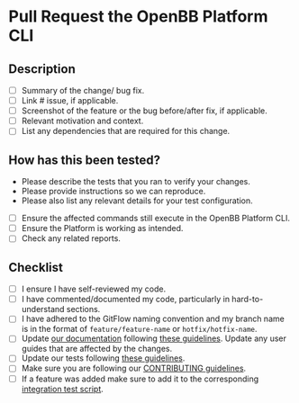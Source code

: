 # Pull Request the OpenBB Platform CLI

## Description

- [ ] Summary of the change/ bug fix.
- [ ] Link # issue, if applicable.
- [ ] Screenshot of the feature or the bug before/after fix, if applicable.
- [ ] Relevant motivation and context.
- [ ] List any dependencies that are required for this change.

## How has this been tested?

- Please describe the tests that you ran to verify your changes.
- Please provide instructions so we can reproduce.
- Please also list any relevant details for your test configuration.

- [ ] Ensure the affected commands still execute in the OpenBB Platform CLI.
- [ ] Ensure the Platform is working as intended.
- [ ] Check any related reports.

## Checklist

- [ ] I ensure I have self-reviewed my code.
- [ ] I have commented/documented my code, particularly in hard-to-understand sections.
- [ ] I have adhered to the GitFlow naming convention and my branch name is in the format of `feature/feature-name` or `hotfix/hotfix-name`.
- [ ] Update [our documentation](https://openbb-finance.github.io/OpenBBTerminal/) following [these guidelines](https://github.com/OpenBB-finance/OpenBB/tree/main/website).  Update any user guides that are affected by the changes.
- [ ] Update our tests following [these guidelines](https://github.com/OpenBB-finance/OpenBB/tree/main/tests).
- [ ] Make sure you are following our [CONTRIBUTING guidelines](https://github.com/OpenBB-finance/OpenBB/blob/main/CONTRIBUTING.md).
- [ ] If a feature was added make sure to add it to the corresponding [integration test script](https://github.com/OpenBB-finance/OpenBB/tree/develop/openbb_terminal/miscellaneous/integration_tests_scripts).
